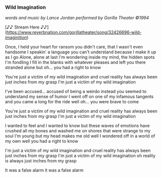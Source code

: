 ### Wild Imagination

_words and music by Lance Jordan performed by Gorilla Theater ©1994_

[♪♪ Stream Here ♪♪] (https://www.reverbnation.com/gorillatheater/song/32426696-wild-imaginition)

Once, I held your heart for ransom
you didn't care, that I wasn't even handsome
I speakin' a language you can't understand because
I make it up as I go
Alone, alone at last I'm wondering
inside my mind, the hidden spots I'm fondling
I fill in the blanks with whatever pleases
and left you there stranded alone
but oh... you had a right to know

You're just a victim of my wild imagination
and cruel reality has always been just inches from my grasp
I'm just a victim of my wild imagination

I've been accused... accused of being a weirdo
instead you seemed to understand my sense of humor
I went off on one of my infamous tangents
and you came a long for the ride
well oh... you were brave to come

You're just a victim of my wild imagination
and cruel reality has always been just inches from my grasp
I'm just a victim of my wild imagination

I wanted to feel and I wanted to know
but these waves of emotions have crushed all my bones
and washed me on shores that were strange to my soul
I'm young but my head makes me old
well I wondered off in a world of my own
well you had a right to know

I'm just a victim of my wild imagination
and cruel reality has always been just inches from my grasp
I'm just a victim of my wild imagination
oh reality is always just inches from my grasp

It was a false alarm
it was a false alarm
